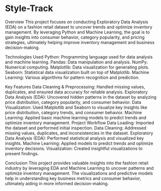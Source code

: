 # Style-Track

Overview
This project focuses on conducting Exploratory Data Analysis (EDA) on a fashion retail dataset to uncover trends and optimize inventory management. By leveraging Python and Machine Learning, the goal is to gain insights into consumer behavior, category popularity, and pricing strategies, ultimately helping improve inventory management and business decision-making.

Technologies Used
Python: Programming language used for data analysis and machine learning.
Pandas: Data manipulation and analysis.
NumPy: Numerical computing.
Matplotlib: Data visualization for generating plots.
Seaborn: Statistical data visualization built on top of Matplotlib.
Machine Learning: Various algorithms for pattern recognition and prediction.

Key Features
Data Cleaning & Preprocessing: Handled missing values, duplicates, and ensured data accuracy for reliable analysis.
Exploratory Data Analysis (EDA): Uncovered hidden patterns in the dataset by analyzing price distribution, category popularity, and consumer behavior.
Data Visualization: Used Matplotlib and Seaborn to visualize key insights like price distribution, category trends, and consumer behavior.
Machine Learning: Applied basic machine learning models to predict trends and optimize inventory management.
Project Workflow
Data Loading: Imported the dataset and performed initial inspection.
Data Cleaning: Addressed missing values, duplicates, and inconsistencies in the dataset.
Exploratory Data Analysis (EDA): Performed statistical analysis and visualized key insights.
Machine Learning: Applied models to predict trends and optimize inventory decisions.
Visualization: Created insightful visualizations to present findings.

Conclusion
This project provides valuable insights into the fashion retail industry by leveraging EDA and Machine Learning to uncover patterns and optimize inventory management. The visualizations and predictive models help in understanding key business metrics and consumer behavior, ultimately aiding in more informed decision-making.
